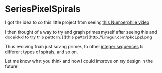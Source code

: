 # SeriesPixelSpirals

I got the idea to do this little project from seeing [this Numberphile video](https://www.youtube.com/watch?v=iFuR97YcSLM)

I then thought of a way to try and graph primes myself after seeing this and decaided to try this pattern: 
[![this patter](http://i.imgur.com/pkcLppl.png

Thus evolving from just soving primes, to other [integer sequences](https://en.wikipedia.org/wiki/Integer_sequence) to different types of spirals, and so on.

Let me know what you think and how I could improve on my design in the future!
